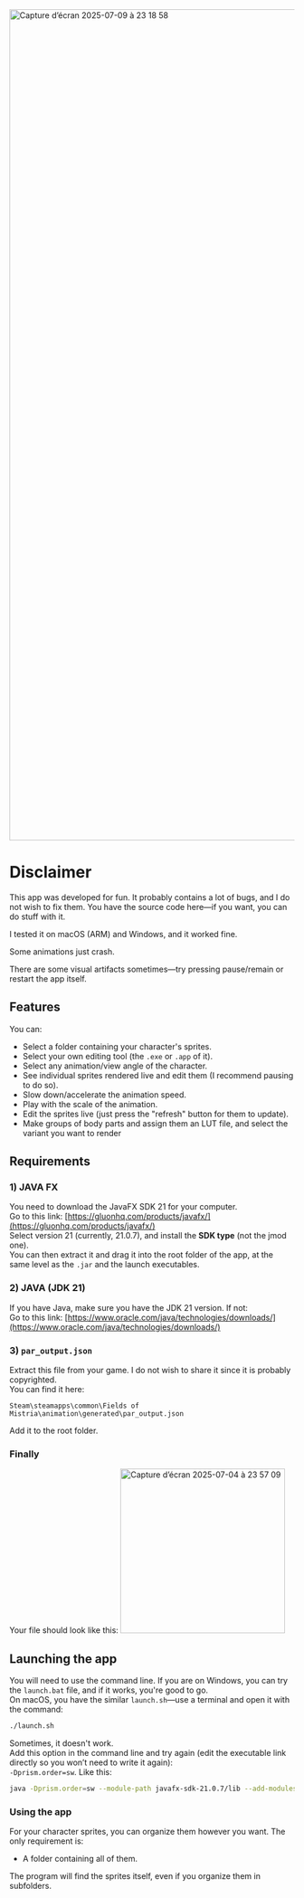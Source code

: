 <img width="1470" alt="Capture d’écran 2025-07-09 à 23 18 58" src="https://github.com/user-attachments/assets/29421747-b274-4c68-aa5d-1f35ebe8242d" />

# Disclaimer  
This app was developed for fun. It probably contains a lot of bugs, and I do not wish to fix them. You have the source code here—if you want, you can do stuff with it.  

I tested it on macOS (ARM) and Windows, and it worked fine.  

Some animations just crash.  

There are some visual artifacts sometimes—try pressing pause/remain or restart the app itself.  

## Features  
You can:  
- Select a folder containing your character's sprites.  
- Select your own editing tool (the `.exe` or `.app` of it).  
- Select any animation/view angle of the character.  
- See individual sprites rendered live and edit them (I recommend pausing to do so).  
- Slow down/accelerate the animation speed.  
- Play with the scale of the animation.  
- Edit the sprites live (just press the "refresh" button for them to update).
- Make groups of body parts and assign them an LUT file, and select the variant you want to render

## Requirements  

### 1) JAVA FX  
You need to download the JavaFX SDK 21 for your computer.  
Go to this link: [https://gluonhq.com/products/javafx/](https://gluonhq.com/products/javafx/)  
Select version 21 (currently, 21.0.7), and install the **SDK type** (not the jmod one).  
You can then extract it and drag it into the root folder of the app, at the same level as the `.jar` and the launch executables.  

### 2) JAVA (JDK 21)  
If you have Java, make sure you have the JDK 21 version. If not:  
Go to this link: [https://www.oracle.com/java/technologies/downloads/](https://www.oracle.com/java/technologies/downloads/)  

### 3) `par_output.json`  
Extract this file from your game. I do not wish to share it since it is probably copyrighted.  
You can find it here:  
```
Steam\steamapps\common\Fields of Mistria\animation\generated\par_output.json
```  
Add it to the root folder.  

### Finally
Your file should look like this:
<img width="291" alt="Capture d’écran 2025-07-04 à 23 57 09" src="https://github.com/user-attachments/assets/6bb5b632-559b-4262-bde7-c03d803491b0" />


## Launching the app  
You will need to use the command line. If you are on Windows, you can try the `launch.bat` file, and if it works, you're good to go.  
On macOS, you have the similar `launch.sh`—use a terminal and open it with the command:  
```bash
./launch.sh
```  

Sometimes, it doesn't work.  
Add this option in the command line and try again (edit the executable link directly so you won’t need to write it again):  
`-Dprism.order=sw`. Like this:  
```bash
java -Dprism.order=sw --module-path javafx-sdk-21.0.7/lib --add-modules javafx.controls,javafx.fxml --add-exports javafx.graphics/com.sun.javafx.application=ALL-UNNAMED -jar fomtools-1.2.jar
```  

### Using the app  
For your character sprites, you can organize them however you want. The only requirement is:  
- A folder containing all of them.  

The program will find the sprites itself, even if you organize them in subfolders.  
